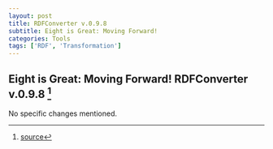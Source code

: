 ```yaml
---
layout: post
title: RDFConverter v.0.9.8
subtitle: Eight is Great: Moving Forward!
categories: Tools
tags: ['RDF', 'Transformation']
---
```


## Eight is Great: Moving Forward! RDFConverter v.0.9.8 [^fn1]

No specific changes mentioned.

[^fn1]: [source](-https://github.com/Mat-O-Lab/RDFConverter/compare/v.0.9.7...v.0.9.8)